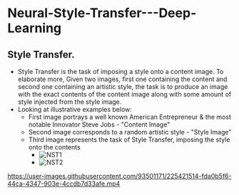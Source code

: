 # Neural-Style-Transfer---Deep-Learning


## Style Transfer.
- Style Transfer is the task of imposing a style onto a content image. 
To elaborate more, Given two images, first one containing the content and second one containing an artistic style, 
the task is to produce an image with the exact contents of the content image along with some amount of style injected from the style image. 
- Looking at illustrative examples below:
  - First image portrays a well known American Entrepreneur & the most notable Innovator Steve Jobs - "Content Image"
  - Second image corresponds to a random artistic style - "Style Image"
  - Third image represents the task of Style Transfer, imposing the style onto the contents
    - ![NST1](https://user-images.githubusercontent.com/93501171/225389414-e050e6b4-13ac-4f2f-8a81-6819c057777f.png)
    - ![NST2](https://user-images.githubusercontent.com/93501171/225390189-e5eef6de-df82-45ba-8daa-47a9bd659e2d.png)


https://user-images.githubusercontent.com/93501171/225421514-fda0b5f6-44ca-4347-903e-4ccdb7d33afe.mp4

